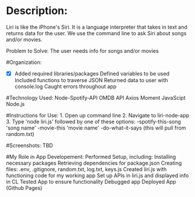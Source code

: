 # Description: 
Liri is like the iPhone's Siri. It is a language interpreter that takes in text and returns data for the user. We use the command line to ask Siri about songs and/or movies.

Problem to Solve: 
The user needs info for songs and/or movies

#Organization: 
   - [x] Added required libraries/packages
    Defined variables to be used
    Included functions to traverse JSON
    Returned data to user with console.log
    Caught errors throughout app

#Technology Used:
    Node-Spotify-API
    OMDB API
    Axios
    Moment
    JavaScipt
    Node.js

#Instructions for Use:
    1. Open up command line
    2. Navigate to liri-node-app
    3. Type 'node liri.js' followed by one of these options:
        -spotify-this-song 'song name'
        -movie-this 'movie name'
        -do-what-it-says (this will pull from random.txt)

#Screenshots:
TBD

#My Role in App Developement: 
    Performed Setup, including: 
        Installing necessary packages 
        Retrieving dependencies for package.json
        Creating files: .env, .gitignore, random.txt, log.txt, keys.js
    Created liri.js with functioning code for my working app
    Set up APIs in liri.js and displayed info in CL 
    Tested App to ensure functionality 
    Debugged app
    Deployed App (Github Pages)

